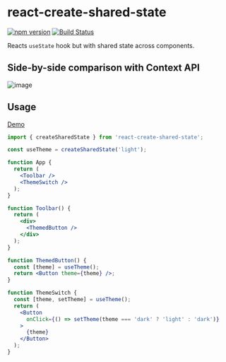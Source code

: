 # react-create-shared-state

[![npm version](https://badge.fury.io/js/react-create-shared-state.svg)](https://badge.fury.io/js/react-create-shared-state)
[![Build Status](https://github.com/mucsi96/react-create-shared-state/workflows/Build/badge.svg)](https://github.com/mucsi96/react-create-shared-state/actions?query=workflow%3ABuild+branch%3Amaster)

Reacts `useState` hook but with shared state across components.

## Side-by-side comparison with Context API

![image](https://user-images.githubusercontent.com/3163392/68534701-aedc9e00-0337-11ea-89c3-7eed540f23cd.png)

## Usage

[Demo](https://codesandbox.io/s/react-create-shared-state-demo-9s9ui)

```jsx
import { createSharedState } from 'react-create-shared-state';

const useTheme = createSharedState('light');

function App {
  return (
    <Toolbar />
    <ThemeSwitch />
  );
}

function Toolbar() {
  return (
    <div>
      <ThemedButton />
    </div>
  );
}

function ThemedButton() {
  const [theme] = useTheme();
  return <Button theme={theme} />;
}

function ThemeSwitch {
  const [theme, setTheme] = useTheme();
  return (
    <Button
      onClick={() => setTheme(theme === 'dark' ? 'light' : 'dark')}
    >
      {theme}
    </Button>
  );
}
```
